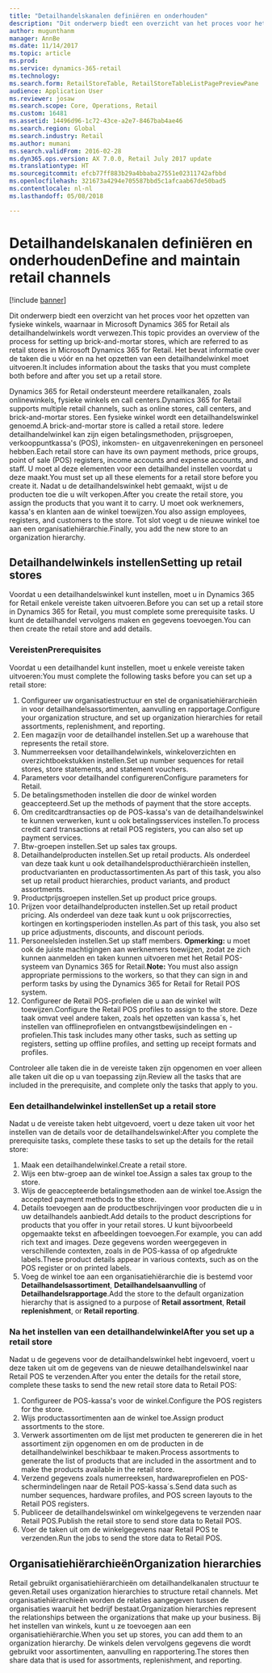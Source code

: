 ```yaml
---
title: "Detailhandelskanalen definiëren en onderhouden"
description: "Dit onderwerp biedt een overzicht van het proces voor het opzetten van fysieke winkels, waarnaar in Microsoft Dynamics 365 for Retail als detailhandelwinkels wordt verwezen. Het bevat informatie over de taken die u vóór en na het opzetten van een detailhandelwinkel moet uitvoeren."
author: mugunthanm
manager: AnnBe
ms.date: 11/14/2017
ms.topic: article
ms.prod: 
ms.service: dynamics-365-retail
ms.technology: 
ms.search.form: RetailStoreTable, RetailStoreTableListPagePreviewPane
audience: Application User
ms.reviewer: josaw
ms.search.scope: Core, Operations, Retail
ms.custom: 16481
ms.assetid: 14496d96-1c72-43ce-a2e7-8467bab4ae46
ms.search.region: Global
ms.search.industry: Retail
ms.author: mumani
ms.search.validFrom: 2016-02-28
ms.dyn365.ops.version: AX 7.0.0, Retail July 2017 update
ms.translationtype: HT
ms.sourcegitcommit: efcb77ff883b29a4bbaba27551e02311742afbbd
ms.openlocfilehash: 321673a4294e705587bbd5c1afcaab67de50bad5
ms.contentlocale: nl-nl
ms.lasthandoff: 05/08/2018

---
```


# <a name="define-and-maintain-retail-channels"></a><span data-ttu-id="9f096-104">Detailhandelskanalen definiëren en onderhouden</span><span class="sxs-lookup"><span data-stu-id="9f096-104">Define and maintain retail channels</span></span>

[!include [banner](includes/banner.md)]

<span data-ttu-id="9f096-105">Dit onderwerp biedt een overzicht van het proces voor het opzetten van fysieke winkels, waarnaar in Microsoft Dynamics 365 for Retail als detailhandelwinkels wordt verwezen.</span><span class="sxs-lookup"><span data-stu-id="9f096-105">This topic provides an overview of the process for setting up brick-and-mortar stores, which are referred to as retail stores in Microsoft Dynamics 365 for Retail.</span></span> <span data-ttu-id="9f096-106">Het bevat informatie over de taken die u vóór en na het opzetten van een detailhandelwinkel moet uitvoeren.</span><span class="sxs-lookup"><span data-stu-id="9f096-106">It includes information about the tasks that you must complete both before and after you set up a retail store.</span></span>

<span data-ttu-id="9f096-107">Dynamics 365 for Retail ondersteunt meerdere retailkanalen, zoals onlinewinkels, fysieke winkels en call centers.</span><span class="sxs-lookup"><span data-stu-id="9f096-107">Dynamics 365 for Retail supports multiple retail channels, such as online stores, call centers, and brick-and-mortar stores.</span></span> <span data-ttu-id="9f096-108">Een fysieke winkel wordt een detailhandelswinkel genoemd.</span><span class="sxs-lookup"><span data-stu-id="9f096-108">A brick-and-mortar store is called a retail store.</span></span> <span data-ttu-id="9f096-109">Iedere detailhandelwinkel kan zijn eigen betalingsmethoden, prijsgroepen, verkooppuntkassa's (POS), inkomsten- en uitgavenrekeningen en personeel hebben.</span><span class="sxs-lookup"><span data-stu-id="9f096-109">Each retail store can have its own payment methods, price groups, point of sale (POS) registers, income accounts and expense accounts, and staff.</span></span> <span data-ttu-id="9f096-110">U moet al deze elementen voor een detailhandel instellen voordat u deze maakt.</span><span class="sxs-lookup"><span data-stu-id="9f096-110">You must set up all these elements for a retail store before you create it.</span></span> <span data-ttu-id="9f096-111">Nadat u de detailhandelswinkel hebt gemaakt, wijst u de producten toe die u wilt verkopen.</span><span class="sxs-lookup"><span data-stu-id="9f096-111">After you create the retail store, you assign the products that you want it to carry.</span></span> <span data-ttu-id="9f096-112">U moet ook werknemers, kassa's en klanten aan de winkel toewijzen.</span><span class="sxs-lookup"><span data-stu-id="9f096-112">You also assign employees, registers, and customers to the store.</span></span> <span data-ttu-id="9f096-113">Tot slot voegt u de nieuwe winkel toe aan een organisatiehiërarchie.</span><span class="sxs-lookup"><span data-stu-id="9f096-113">Finally, you add the new store to an organization hierarchy.</span></span>

## <a name="setting-up-retail-stores"></a><span data-ttu-id="9f096-114">Detailhandelwinkels instellen</span><span class="sxs-lookup"><span data-stu-id="9f096-114">Setting up retail stores</span></span>
<span data-ttu-id="9f096-115">Voordat u een detailhandelswinkel kunt instellen, moet u in Dynamics 365 for Retail enkele vereiste taken uitvoeren.</span><span class="sxs-lookup"><span data-stu-id="9f096-115">Before you can set up a retail store in Dynamics 365 for Retail, you must complete some prerequisite tasks.</span></span> <span data-ttu-id="9f096-116">U kunt de detailhandel vervolgens maken en gegevens toevoegen.</span><span class="sxs-lookup"><span data-stu-id="9f096-116">You can then create the retail store and add details.</span></span>

### <a name="prerequisites"></a><span data-ttu-id="9f096-117">Vereisten</span><span class="sxs-lookup"><span data-stu-id="9f096-117">Prerequisites</span></span>

<span data-ttu-id="9f096-118">Voordat u een detailhandel kunt instellen, moet u enkele vereiste taken uitvoeren:</span><span class="sxs-lookup"><span data-stu-id="9f096-118">You must complete the following tasks before you can set up a retail store:</span></span>

1.  <span data-ttu-id="9f096-119">Configureer uw organisatiestructuur en stel de organisatiehiërarchieën in voor detailhandelsassortimenten, aanvulling en rapportage.</span><span class="sxs-lookup"><span data-stu-id="9f096-119">Configure your organization structure, and set up organization hierarchies for retail assortments, replenishment, and reporting.</span></span>
2.  <span data-ttu-id="9f096-120">Een magazijn voor de detailhandel instellen.</span><span class="sxs-lookup"><span data-stu-id="9f096-120">Set up a warehouse that represents the retail store.</span></span>
3.  <span data-ttu-id="9f096-121">Nummerreeksen voor detailhandelwinkels, winkeloverzichten en overzichtboekstukken instellen.</span><span class="sxs-lookup"><span data-stu-id="9f096-121">Set up number sequences for retail stores, store statements, and statement vouchers.</span></span>
4.  <span data-ttu-id="9f096-122">Parameters voor detailhandel configureren</span><span class="sxs-lookup"><span data-stu-id="9f096-122">Configure parameters for Retail.</span></span>
5.  <span data-ttu-id="9f096-123">De betalingsmethoden instellen die door de winkel worden geaccepteerd.</span><span class="sxs-lookup"><span data-stu-id="9f096-123">Set up the methods of payment that the store accepts.</span></span>
6.  <span data-ttu-id="9f096-124">Om creditcardtransacties op de POS-kassa's van de detailhandelswinkel te kunnen verwerken, kunt u ook betalingsservices instellen.</span><span class="sxs-lookup"><span data-stu-id="9f096-124">To process credit card transactions at retail POS registers, you can also set up payment services.</span></span>
7.  <span data-ttu-id="9f096-125">Btw-groepen instellen.</span><span class="sxs-lookup"><span data-stu-id="9f096-125">Set up sales tax groups.</span></span>
8.  <span data-ttu-id="9f096-126">Detailhandelproducten instellen.</span><span class="sxs-lookup"><span data-stu-id="9f096-126">Set up retail products.</span></span> <span data-ttu-id="9f096-127">Als onderdeel van deze taak kunt u ook detailhandelsproducthiërarchieën instellen, productvarianten en productassortimenten.</span><span class="sxs-lookup"><span data-stu-id="9f096-127">As part of this task, you also set up retail product hierarchies, product variants, and product assortments.</span></span>
9.  <span data-ttu-id="9f096-128">Productprijsgroepen instellen.</span><span class="sxs-lookup"><span data-stu-id="9f096-128">Set up product price groups.</span></span>
10. <span data-ttu-id="9f096-129">Prijzen voor detailhandelproducten instellen.</span><span class="sxs-lookup"><span data-stu-id="9f096-129">Set up retail product pricing.</span></span> <span data-ttu-id="9f096-130">Als onderdeel van deze taak kunt u ook prijscorrecties, kortingen en kortingsperioden instellen.</span><span class="sxs-lookup"><span data-stu-id="9f096-130">As part of this task, you also set up price adjustments, discounts, and discount periods.</span></span>
11. <span data-ttu-id="9f096-131">Personeelsleden instellen.</span><span class="sxs-lookup"><span data-stu-id="9f096-131">Set up staff members.</span></span> <span data-ttu-id="9f096-132">**Opmerking:** u moet ook de juiste machtigingen aan werknemers toewijzen, zodat ze zich kunnen aanmelden en taken kunnen uitvoeren met het Retail POS-systeem van Dynamics 365 for Retail.</span><span class="sxs-lookup"><span data-stu-id="9f096-132">**Note:** You must also assign appropriate permissions to the workers, so that they can sign in and perform tasks by using the Dynamics 365 for Retail for Retail POS system.</span></span>
12. <span data-ttu-id="9f096-133">Configureer de Retail POS-profielen die u aan de winkel wilt toewijzen.</span><span class="sxs-lookup"><span data-stu-id="9f096-133">Configure the Retail POS profiles to assign to the store.</span></span> <span data-ttu-id="9f096-134">Deze taak omvat veel andere taken, zoals het opzetten van kassa´s, het instellen van offlineprofielen en ontvangstbewijsindelingen en -profielen.</span><span class="sxs-lookup"><span data-stu-id="9f096-134">This task includes many other tasks, such as setting up registers, setting up offline profiles, and setting up receipt formats and profiles.</span></span>

<span data-ttu-id="9f096-135">Controleer alle taken die in de vereiste taken zijn opgenomen en voer alleen alle taken uit die op u van toepassing zijn.</span><span class="sxs-lookup"><span data-stu-id="9f096-135">Review all the tasks that are included in the prerequisite, and complete only the tasks that apply to you.</span></span>

### <a name="set-up-a-retail-store"></a><span data-ttu-id="9f096-136">Een detailhandelwinkel instellen</span><span class="sxs-lookup"><span data-stu-id="9f096-136">Set up a retail store</span></span>

<span data-ttu-id="9f096-137">Nadat u de vereiste taken hebt uitgevoerd, voert u deze taken uit voor het instellen van de details voor de detailhandelswinkel:</span><span class="sxs-lookup"><span data-stu-id="9f096-137">After you complete the prerequisite tasks, complete these tasks to set up the details for the retail store:</span></span>

1.  <span data-ttu-id="9f096-138">Maak een detailhandelwinkel.</span><span class="sxs-lookup"><span data-stu-id="9f096-138">Create a retail store.</span></span>
2.  <span data-ttu-id="9f096-139">Wijs een btw-groep aan de winkel toe.</span><span class="sxs-lookup"><span data-stu-id="9f096-139">Assign a sales tax group to the store.</span></span>
3.  <span data-ttu-id="9f096-140">Wijs de geaccepteerde betalingsmethoden aan de winkel toe.</span><span class="sxs-lookup"><span data-stu-id="9f096-140">Assign the accepted payment methods to the store.</span></span>
4.  <span data-ttu-id="9f096-141">Details toevoegen aan de productbeschrijvingen voor producten die u in uw detailhandels aanbiedt.</span><span class="sxs-lookup"><span data-stu-id="9f096-141">Add details to the product descriptions for products that you offer in your retail stores.</span></span> <span data-ttu-id="9f096-142">U kunt bijvoorbeeld opgemaakte tekst en afbeeldingen toevoegen.</span><span class="sxs-lookup"><span data-stu-id="9f096-142">For example, you can add rich text and images.</span></span> <span data-ttu-id="9f096-143">Deze gegevens worden weergegeven in verschillende contexten, zoals in de POS-kassa of op afgedrukte labels.</span><span class="sxs-lookup"><span data-stu-id="9f096-143">These product details appear in various contexts, such as on the POS register or on printed labels.</span></span>
5.  <span data-ttu-id="9f096-144">Voeg de winkel toe aan een organisatiehiërarchie die is bestemd voor **Detailhandelsassortiment**, **Detailhandelsaanvulling** of **Detailhandelsrapportage**.</span><span class="sxs-lookup"><span data-stu-id="9f096-144">Add the store to the default organization hierarchy that is assigned to a purpose of **Retail assortment**, **Retail replenishment**, or **Retail reporting**.</span></span>

### <a name="after-you-set-up-a-retail-store"></a><span data-ttu-id="9f096-145">Na het instellen van een detailhandelwinkel</span><span class="sxs-lookup"><span data-stu-id="9f096-145">After you set up a retail store</span></span>

<span data-ttu-id="9f096-146">Nadat u de gegevens voor de detailhandelswinkel hebt ingevoerd, voert u deze taken uit om de gegevens van de nieuwe detailhandelswinkel naar Retail POS te verzenden.</span><span class="sxs-lookup"><span data-stu-id="9f096-146">After you enter the details for the retail store, complete these tasks to send the new retail store data to Retail POS:</span></span>

1.  <span data-ttu-id="9f096-147">Configureer de POS-kassa's voor de winkel.</span><span class="sxs-lookup"><span data-stu-id="9f096-147">Configure the POS registers for the store.</span></span>
2.  <span data-ttu-id="9f096-148">Wijs productassortimenten aan de winkel toe.</span><span class="sxs-lookup"><span data-stu-id="9f096-148">Assign product assortments to the store.</span></span>
3.  <span data-ttu-id="9f096-149">Verwerk assortimenten om de lijst met producten te genereren die in het assortiment zijn opgenomen en om de producten in de detailhandelwinkel beschikbaar te maken.</span><span class="sxs-lookup"><span data-stu-id="9f096-149">Process assortments to generate the list of products that are included in the assortment and to make the products available in the retail store.</span></span>
4.  <span data-ttu-id="9f096-150">Verzend gegevens zoals numerreeksen, hardwareprofielen en POS-schermindelingen naar de Retail POS-kassa´s.</span><span class="sxs-lookup"><span data-stu-id="9f096-150">Send data such as number sequences, hardware profiles, and POS screen layouts to the Retail POS registers.</span></span>
5.  <span data-ttu-id="9f096-151">Publiceer de detailhandelswinkel om winkelgegevens te verzenden naar Retail POS.</span><span class="sxs-lookup"><span data-stu-id="9f096-151">Publish the retail store to send store data to Retail POS.</span></span>
6.  <span data-ttu-id="9f096-152">Voer de taken uit om de winkelgegevens naar Retail POS te verzenden.</span><span class="sxs-lookup"><span data-stu-id="9f096-152">Run the jobs to send the store data to Retail POS.</span></span>

## <a name="organization-hierarchies"></a><span data-ttu-id="9f096-153">Organisatiehiërarchieën</span><span class="sxs-lookup"><span data-stu-id="9f096-153">Organization hierarchies</span></span>
<span data-ttu-id="9f096-154">Retail gebruikt organisatiehiërarchieën om detailhandelkanalen structuur te geven.</span><span class="sxs-lookup"><span data-stu-id="9f096-154">Retail uses organization hierarchies to structure retail channels.</span></span> <span data-ttu-id="9f096-155">Met organisatiehiërarchieën worden de relaties aangegeven tussen de organisaties waaruit het bedrijf bestaat.</span><span class="sxs-lookup"><span data-stu-id="9f096-155">Organization hierarchies represent the relationships between the organizations that make up your business.</span></span> <span data-ttu-id="9f096-156">Bij het instellen van winkels, kunt u ze toevoegen aan een organisatiehiërarchie.</span><span class="sxs-lookup"><span data-stu-id="9f096-156">When you set up stores, you can add them to an organization hierarchy.</span></span> <span data-ttu-id="9f096-157">De winkels delen vervolgens gegevens die wordt gebruikt voor assortimenten, aanvulling en rapportering.</span><span class="sxs-lookup"><span data-stu-id="9f096-157">The stores then share data that is used for assortments, replenishment, and reporting.</span></span>




